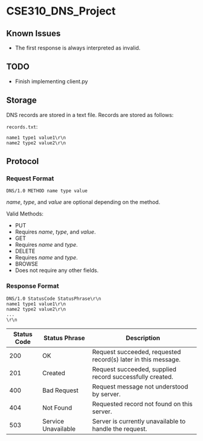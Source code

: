 # CSE310_DNS_Project

## Known Issues
* The first response is always interpreted as invalid.

## TODO
* Finish implementing client.py

## Storage

DNS records are stored in a text file.
Records are stored as follows:

`records.txt`:
```
name1 type1 value1\r\n
name2 type2 value2\r\n
```

## Protocol
### Request Format

```
DNS/1.0 METHOD name type value
```

_name_, _type_, and _value_ are optional depending on the method.

Valid Methods:
* PUT
 * Requires _name_, _type_, and _value_.
* GET
 * Requires _name_ and _type_.
* DELETE
 * Requires _name_ and _type_.
* BROWSE
 * Does not require any other fields.

### Response Format

```
DNS/1.0 StatusCode StatusPhrase\r\n
name1 type1 value1\r\n
name2 type2 value2\r\n
...
\r\n
```

Status Code | Status Phrase       | Description
----------- | -------------       | -----------
200         | OK                  | Request succeeded, requested record(s) later in this message.
201         | Created             | Request succeeded, supplied record successfully created.
400         | Bad Request         | Request message not understood by server.
404         | Not Found           | Requested record not found on this server.
503         | Service Unavailable | Server is currently unavailable to handle the request.